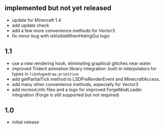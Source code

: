 ## implemented but not yet released
- update for Minecraft 1.4
- add update check
- add a few more convenience methods for Vector3
- fix minor bug with isVisibleWhenHidingGui logic

## 1.1
- use a new rendering hook, eliminating graphical glitches near water
- improved Trident animation library integration: built-in interpolators for
  types in `libshapedraw.primitive`
- add getPartialTick method to LSDPreRenderEvent and MinecraftAccess.
- add many other convenience methods, especially for Vector3
- add mcmod.info files and a logo for improved ForgeModLoader integration (Forge
  is still supported but *not* required)

## 1.0
- initial release
